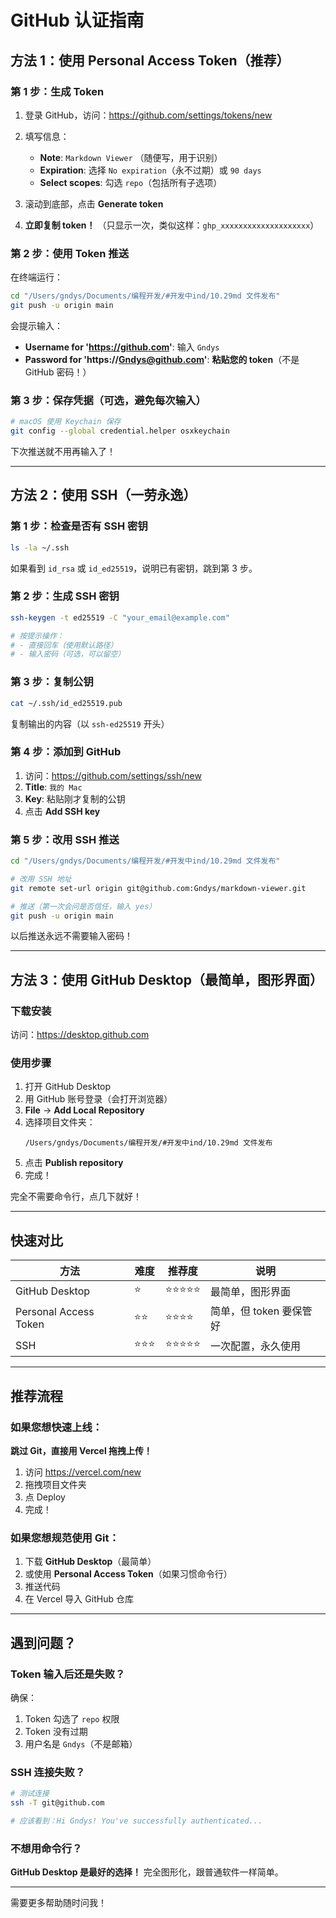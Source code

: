 # GitHub 认证指南

## 方法 1：使用 Personal Access Token（推荐）

### 第 1 步：生成 Token

1. 登录 GitHub，访问：https://github.com/settings/tokens/new

2. 填写信息：
   - **Note**: `Markdown Viewer` （随便写，用于识别）
   - **Expiration**: 选择 `No expiration`（永不过期）或 `90 days`
   - **Select scopes**: 勾选 `repo`（包括所有子选项）

3. 滚动到底部，点击 **Generate token**

4. **立即复制 token！** （只显示一次，类似这样：`ghp_xxxxxxxxxxxxxxxxxxxx`）

### 第 2 步：使用 Token 推送

在终端运行：

```bash
cd "/Users/gndys/Documents/编程开发/#开发中ind/10.29md 文件发布"
git push -u origin main
```

会提示输入：
- **Username for 'https://github.com'**: 输入 `Gndys`
- **Password for 'https://Gndys@github.com'**: **粘贴您的 token**（不是 GitHub 密码！）

### 第 3 步：保存凭据（可选，避免每次输入）

```bash
# macOS 使用 Keychain 保存
git config --global credential.helper osxkeychain
```

下次推送就不用再输入了！

---

## 方法 2：使用 SSH（一劳永逸）

### 第 1 步：检查是否有 SSH 密钥

```bash
ls -la ~/.ssh
```

如果看到 `id_rsa` 或 `id_ed25519`，说明已有密钥，跳到第 3 步。

### 第 2 步：生成 SSH 密钥

```bash
ssh-keygen -t ed25519 -C "your_email@example.com"

# 按提示操作：
# - 直接回车（使用默认路径）
# - 输入密码（可选，可以留空）
```

### 第 3 步：复制公钥

```bash
cat ~/.ssh/id_ed25519.pub
```

复制输出的内容（以 `ssh-ed25519` 开头）

### 第 4 步：添加到 GitHub

1. 访问：https://github.com/settings/ssh/new
2. **Title**: `我的 Mac`
3. **Key**: 粘贴刚才复制的公钥
4. 点击 **Add SSH key**

### 第 5 步：改用 SSH 推送

```bash
cd "/Users/gndys/Documents/编程开发/#开发中ind/10.29md 文件发布"

# 改用 SSH 地址
git remote set-url origin git@github.com:Gndys/markdown-viewer.git

# 推送（第一次会问是否信任，输入 yes）
git push -u origin main
```

以后推送永远不需要输入密码！

---

## 方法 3：使用 GitHub Desktop（最简单，图形界面）

### 下载安装

访问：https://desktop.github.com

### 使用步骤

1. 打开 GitHub Desktop
2. 用 GitHub 账号登录（会打开浏览器）
3. **File** → **Add Local Repository**
4. 选择项目文件夹：
   ```
   /Users/gndys/Documents/编程开发/#开发中ind/10.29md 文件发布
   ```
5. 点击 **Publish repository**
6. 完成！

完全不需要命令行，点几下就好！

---

## 快速对比

| 方法 | 难度 | 推荐度 | 说明 |
|------|------|--------|------|
| GitHub Desktop | ⭐ | ⭐⭐⭐⭐⭐ | 最简单，图形界面 |
| Personal Access Token | ⭐⭐ | ⭐⭐⭐⭐ | 简单，但 token 要保管好 |
| SSH | ⭐⭐⭐ | ⭐⭐⭐⭐⭐ | 一次配置，永久使用 |

---

## 推荐流程

### 如果您想快速上线：

**跳过 Git，直接用 Vercel 拖拽上传！**

1. 访问 https://vercel.com/new
2. 拖拽项目文件夹
3. 点 Deploy
4. 完成！

### 如果您想规范使用 Git：

1. 下载 **GitHub Desktop**（最简单）
2. 或使用 **Personal Access Token**（如果习惯命令行）
3. 推送代码
4. 在 Vercel 导入 GitHub 仓库

---

## 遇到问题？

### Token 输入后还是失败？

确保：
1. Token 勾选了 `repo` 权限
2. Token 没有过期
3. 用户名是 `Gndys`（不是邮箱）

### SSH 连接失败？

```bash
# 测试连接
ssh -T git@github.com

# 应该看到：Hi Gndys! You've successfully authenticated...
```

### 不想用命令行？

**GitHub Desktop 是最好的选择！** 完全图形化，跟普通软件一样简单。

---

需要更多帮助随时问我！


